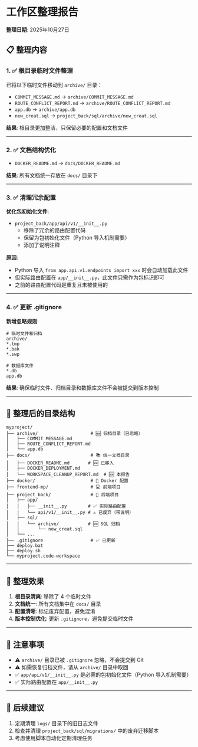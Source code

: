 # 工作区整理报告

**整理日期**: 2025年10月27日

## 📋 整理内容

### 1. ✅ 根目录临时文件整理

已将以下临时文件移动到 `archive/` 目录：

- `COMMIT_MESSAGE.md` → `archive/COMMIT_MESSAGE.md`
- `ROUTE_CONFLICT_REPORT.md` → `archive/ROUTE_CONFLICT_REPORT.md`  
- `app.db` → `archive/app.db`
- `new_creat.sql` → `project_back/sql/archive/new_creat.sql`

**结果**: 根目录更加整洁，只保留必要的配置和文档文件

---

### 2. ✅ 文档结构优化

- `DOCKER_README.md` → `docs/DOCKER_README.md`

**结果**: 所有文档统一存放在 `docs/` 目录下

---

### 3. ✅ 清理冗余配置

**优化包初始化文件**:
- `project_back/app/api/v1/__init__.py` 
  - 移除了冗余的路由配置代码
  - 保留为包初始化文件（Python 导入机制需要）
  - 添加了说明注释

**原因**: 
- Python 导入 `from app.api.v1.endpoints import xxx` 时会自动加载此文件
- 但实际路由配置在 `app/__init__.py`，此文件只需作为包标识即可
- 之前的路由配置代码是重复且未被使用的

---

### 4. ✅ 更新 .gitignore

**新增忽略规则**:
```gitignore
# 临时文件和归档
archive/
*.tmp
*.bak
*.swp

# 数据库文件
*.db
app.db
```

**结果**: 确保临时文件、归档目录和数据库文件不会被提交到版本控制

---

## 📁 整理后的目录结构

```
myproject/
├── archive/                    # 🆕 归档目录（已忽略）
│   ├── COMMIT_MESSAGE.md
│   ├── ROUTE_CONFLICT_REPORT.md
│   └── app.db
├── docs/                       # 📚 统一文档目录
│   ├── DOCKER_README.md       # 🆕 已移入
│   ├── DOCKER_DEPLOYMENT.md
│   └── WORKSPACE_CLEANUP_REPORT.md  # 🆕 本报告
├── docker/                     # 🐳 Docker 配置
├── frontend-mp/                # 💻 前端项目
├── project_back/               # 🔧 后端项目
│   ├── app/
│   │   ├── __init__.py        # ✅ 实际路由配置
│   │   └── api/v1/__init__.py # ⚠️ 已废弃（带说明）
│   ├── sql/
│   │   └── archive/           # 🆕 SQL 归档
│   │       └── new_creat.sql
│   └── ...
├── .gitignore                  # ✅ 已更新
├── deploy.bat
├── deploy.sh
└── myproject.code-workspace
```

---

## 🎯 整理效果

1. **根目录清爽**: 移除了 4 个临时文件
2. **文档统一**: 所有文档集中在 `docs/` 目录
3. **配置清晰**: 标记废弃配置，避免混淆
4. **版本控制优化**: 更新 `.gitignore`，避免提交临时文件

---

## 📝 注意事项

- ⚠️ `archive/` 目录已被 `.gitignore` 忽略，不会提交到 Git
- ⚠️ 如需恢复归档文件，请从 `archive/` 目录中取回
- ✅ `app/api/v1/__init__.py` 是必需的包初始化文件（Python 导入机制需要）
- ✅ 实际路由配置在 `app/__init__.py`

---

## 🚀 后续建议

1. 定期清理 `logs/` 目录下的旧日志文件
2. 检查并清理 `project_back/sql/migrations/` 中的废弃迁移脚本
3. 考虑使用脚本自动化定期清理任务

